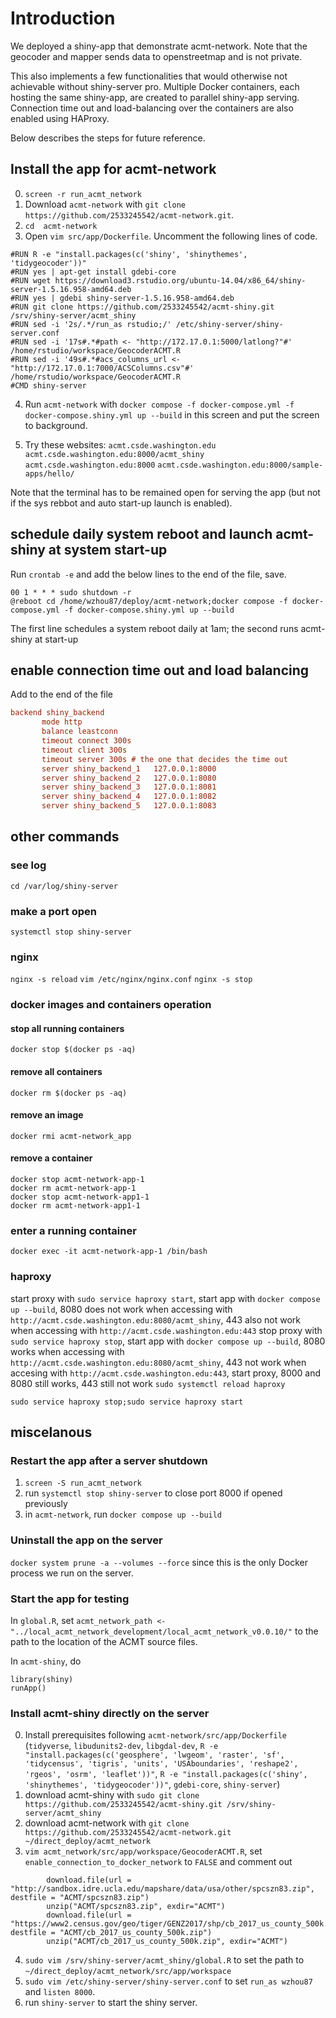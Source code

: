 # Introduction
We deployed a shiny-app that demonstrate acmt-network. Note that the geocoder and mapper sends data to openstreetmap and is not private.

This also implements a few functionalities that would otherwise not achievable without shiny-server pro. Multiple Docker containers, each hosting the same shiny-app, are created to parallel shiny-app serving. Connection time out and load-balancing over the containers are also enabled using HAProxy.

Below describes the steps for future reference.

## Install the app for acmt-network
0. `screen -r run_acmt_network`
1. Download `acmt-network` with `git clone https://github.com/2533245542/acmt-network.git`.
2. `cd  acmt-network`
3. Open `vim src/app/Dockerfile`. Uncomment the following lines of code.
```
#RUN R -e "install.packages(c('shiny', 'shinythemes', 'tidygeocoder'))"
#RUN yes | apt-get install gdebi-core
#RUN wget https://download3.rstudio.org/ubuntu-14.04/x86_64/shiny-server-1.5.16.958-amd64.deb
#RUN yes | gdebi shiny-server-1.5.16.958-amd64.deb
#RUN git clone https://github.com/2533245542/acmt-shiny.git /srv/shiny-server/acmt_shiny
#RUN sed -i '2s/.*/run_as rstudio;/' /etc/shiny-server/shiny-server.conf
#RUN sed -i '17s#.*#path <- "http://172.17.0.1:5000/latlong?"#' /home/rstudio/workspace/GeocoderACMT.R
#RUN sed -i '49s#.*#acs_columns_url <- "http://172.17.0.1:7000/ACSColumns.csv"#' /home/rstudio/workspace/GeocoderACMT.R
#CMD shiny-server
```

4. Run `acmt-network` with `docker compose -f docker-compose.yml -f docker-compose.shiny.yml up --build` in this screen and put the screen to background.

5. Try these websites:
`acmt.csde.washington.edu`
`acmt.csde.washington.edu:8000/acmt_shiny`
`acmt.csde.washington.edu:8000`
`acmt.csde.washington.edu:8000/sample-apps/hello/`

Note that the terminal has to be remained open for serving the app (but not if the sys rebbot and auto start-up launch is enabled).

## schedule daily system reboot and launch acmt-shiny at system start-up
Run `crontab -e` and add the below lines to the end of the file, save.

```
00 1 * * * sudo shutdown -r
@reboot cd /home/wzhou87/deploy/acmt-network;docker compose -f docker-compose.yml -f docker-compose.shiny.yml up --build
```

The first line schedules a system reboot daily at 1am; the second runs acmt-shiny at start-up

## enable connection time out and load balancing
Add to the end of the file
```/etc/haproxy/haproxy.cfg
backend shiny_backend
       mode http
       balance leastconn
       timeout connect 300s
       timeout client 300s
       timeout server 300s # the one that decides the time out
       server shiny_backend_1   127.0.0.1:8000
       server shiny_backend_2   127.0.0.1:8080
       server shiny_backend_3   127.0.0.1:8081
       server shiny_backend_4   127.0.0.1:8082
       server shiny_backend_5   127.0.0.1:8083
```

## other commands
### see log 
`cd /var/log/shiny-server`
### make a port open
`systemctl stop shiny-server`
### nginx
`nginx -s reload`
`vim /etc/nginx/nginx.conf`
`nginx -s stop`
### docker images and containers operation
#### stop all running containers
`docker stop $(docker ps -aq)`
#### remove all containers 
`docker rm $(docker ps -aq)`
#### remove an image
`docker rmi acmt-network_app`
#### remove a container
```
docker stop acmt-network-app-1
docker rm acmt-network-app-1
docker stop acmt-network-app1-1
docker rm acmt-network-app1-1
```

### enter a running container
`docker exec -it acmt-network-app-1 /bin/bash`

### haproxy
start proxy with `sudo service haproxy start`, start app with `docker compose up --build`, 8080 does not work when accessing with `http://acmt.csde.washington.edu:8080/acmt_shiny`, 443 also not work when accessing with `http://acmt.csde.washington.edu:443`
stop proxy with `sudo service haproxy stop`, start app with `docker compose up --build`, 8080 works when accessing with `http://acmt.csde.washington.edu:8080/acmt_shiny`, 443 not work when accesing with `http://acmt.csde.washington.edu:443`, start proxy, 8000 and 8080 still works, 443 still not work
`sudo systemctl reload haproxy`

`sudo service haproxy stop;sudo service haproxy start`

## miscelanous
### Restart the app after a server shutdown
1. `screen -S run_acmt_network`
2. run `systemctl stop shiny-server` to close port 8000 if opened previously
3. in `acmt-network`, run `docker compose up --build`

### Uninstall the app on the server
`docker system prune -a --volumes --force` since this is the only Docker process we run on the server.

### Start the app for testing
In `global.R`, set `acmt_network_path <- "../local_acmt_network_development/local_acmt_network_v0.0.10/"` to the path to the location of the ACMT source files.

In `acmt-shiny`, do

```
library(shiny)
runApp()
```

### Install acmt-shiny directly on the server
0. Install prerequisites following `acmt-network/src/app/Dockerfile` (`tidyverse`, `libudunits2-dev`, `libgdal-dev`, `R -e "install.packages(c('geosphere', 'lwgeom', 'raster', 'sf', 'tidycensus', 'tigris', 'units', 'USAboundaries', 'reshape2', 'rgeos', 'osrm', 'leaflet'))"`, `R -e "install.packages(c('shiny', 'shinythemes', 'tidygeocoder'))"`, `gdebi-core`, `shiny-server`)
1. download acmt-shiny with `sudo git clone https://github.com/2533245542/acmt-shiny.git /srv/shiny-server/acmt_shiny`
2. download acmt-network with `git clone https://github.com/2533245542/acmt-network.git ~/direct_deploy/acmt_network`
3. `vim acmt_network/src/app/workspace/GeocoderACMT.R`, set `enable_connection_to_docker_network` to `FALSE` and comment out 
```
        download.file(url = "http://sandbox.idre.ucla.edu/mapshare/data/usa/other/spcszn83.zip", destfile = "ACMT/spcszn83.zip")
        unzip("ACMT/spcszn83.zip", exdir="ACMT")
        download.file(url = "https://www2.census.gov/geo/tiger/GENZ2017/shp/cb_2017_us_county_500k.zip", destfile = "ACMT/cb_2017_us_county_500k.zip")
        unzip("ACMT/cb_2017_us_county_500k.zip", exdir="ACMT")
```
4. `sudo vim /srv/shiny-server/acmt_shiny/global.R` to set the path to `~/direct_deploy/acmt_network/src/app/workspace`
5. `sudo vim /etc/shiny-server/shiny-server.conf` to set `run_as wzhou87` and `listen 8000`.
6. run `shiny-server` to start the shiny server.

